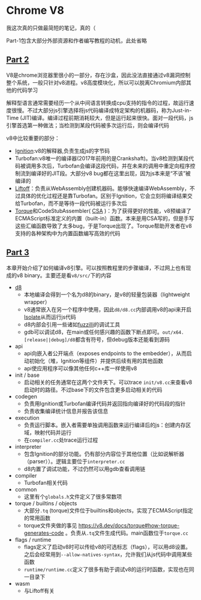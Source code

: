 # Chrome V8

我这次真的只做最简短的笔记，真的（

Part-1包含大部分外部资源和作者编写教程的动机，此处省略

## [Part 2](https://www.madstacks.dev/posts/V8-Exploitation-Series-Part-2)

V8是chrome浏览器里很小的一部分，存在沙盒，因此没法直接通过v8漏洞控制整个系统，一般只针对v8进程。v8高度模块化，所以可以脱离Chromium内部其他的代码学习

解释型语言通常需要经历一个从中间语言转换成cpu支持的指令的过程，故运行速度很慢。不过大部分js引擎选择将js代码编译成特定架构的机器码，称为Just-in-Time (JIT)编译。编译过程前期消耗较大，但是运行起来很快。面对一段代码，js引擎首选第一种做法；当检测到某段代码被多次运行后，则会编译代码

v8中比较重要的部分：
- [Ignition](https://v8.dev/docs/ignition):v8的解释器,负责生成js的字节码
- Turbofan:v8唯一的编译器(2017年前用的是Crankshaft)。当v8检测到某段代码被调用多次后，Turbofan会编译这段代码，并在未来的调用中重定向程序控制流到编译好的JIT段。大部分v8 bug都在这里出现，因为js本来是“不该”被编译的
- [Liftoff](https://v8.dev/blog/liftoff)：负责从WebAssembly创建机器码。能够快速编译WebAssembly，不过具体的优化过程还是靠Turbofan。区别于Ignition，它会立刻将编译结果交给Turbofan，而不是等待一段代码被运行多次后
- [Torque](https://v8.dev/docs/torque)和CodeStubAssembler( [CSA](https://v8.dev/blog/csa) )：为了获得更好的性能，v8预编译了ECMAScript标准定义的内置（built-in）函数。本来是用CSA写的，但是手写这些汇编函数导致了太多bug，于是Torque出现了。Torque帮助开发者在v8支持的各种架构中为内置函数编写高效的代码

## [Part 3](https://www.madstacks.dev/posts/V8-Exploitation-Series-Part-3)

本章开始介绍了如何编译v8引擎。可以按照教程里的步骤编译，不过网上也有现成的v8 binary。主要还是看`v8/src/`下的内容

- [d8](https://v8.dev/docs/d8)
    - 本地编译会得到一个名为d8的binary，是v8的轻量包装器（lightweight wrapper）
    - v8通常嵌入在另一个程序中使用，因此`d8/d8.cc`内部调用v8的api来开启[Isolate](https://v8docs.nodesource.com/node-4.8/d5/dda/classv8_1_1_isolate.html)从而运行js代码
    - d8内部会引用一些诸如[fuzzilli](https://github.com/googleprojectzero/fuzzilli)的调试工具
    - gdb可以调试d8，在main或任何感兴趣的函数下断点即可。`out/x64.[release||debug]/d8`都含有符号，但debug版本还能看到源码
- api
    - api向嵌入者公开端点（exposes endpoints to the embedder），从而启动初始化（堆，Ignition等组件）并提供后续有用的其他函数
    - api使应用程序可以像其他任何c++库一样使用v8
- init / base
    - 启动相关的任务通常在这两个文件夹下。可以trace `init/v8.cc`来查看v8启动时的路径。不过base下的文件包含更多启动相关的代码
- codegen
    - 负责用Ignition或Turbofan编译代码并返回指向编译好的代码段的指针
    - 负责收集编译统计信息并报告该信息
- execution
    - 负责运行脚本。嵌入者需要单独调用函数来运行编译后的js：创建内存区域，映射代码并运行
    - 在`compiler.cc`处trace运行过程
- interpreter
    - 包含Ignition的部分功能。仍有部分内容位于其他位置（比如说解析器（parser））。逻辑主要位于`interpreter.cc`
    - d8内置了调试功能，不过仍然可以用gdb查看调用链
- compiler
    - Turbofan相关代码
- common
    - 这里有个`globals.h`文件定义了很多常数项
- torque / builtins / objects
    - 大部分`.tq` (torque)文件位于builtins和objects，实现了ECMAScript指定的常用函数
    - torque文件夹做的事见 https://v8.dev/docs/torque#how-torque-generates-code 。负责从`.tq`文件生成代码。main函数位于`torque.cc`
- flags / runtime
    - flags定义了启动v8时可以传给v8的可选标志（flags），可以用d8设置。之后会经常用到`--allow-natives-syntax`，允许我们从js代码中调用某些函数
    - `runtime/runtime.cc`定义了很多有助于调试v8的运行时函数，实现也在同一目录下
- wasm
    - 与Liftoff有关